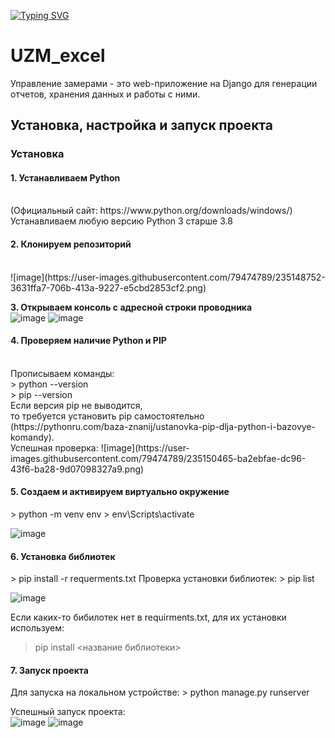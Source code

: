 <!---Пример кода-->
[![Typing SVG](https://readme-typing-svg.herokuapp.com?color=%d9eb0f&lines=Управление+замерами)](https://git.io/typing-svg)
# UZM_excel


Управление замерами - это web-приложение на Django для генерации отчетов, хранения данных и работы с ними.  
<h2> Установка, настройка и запуск проекта </h3>

<h3> Установка </h3>  
<h4><b>1. Устанавливаем Python </b></h4> 
<br/>(Официальный сайт: https://www.python.org/downloads/windows/)    
<br/>Устанавливаем любую версию Python 3 старше 3.8    

<h4><b>2. Клонируем репозиторий </b></h4>
<br/> ![image](https://user-images.githubusercontent.com/79474789/235148752-3631ffa7-706b-413a-9227-e5cbd2853cf2.png)

<b>3. Открываем консоль с адресной строки проводника </b>  
![image](https://user-images.githubusercontent.com/79474789/235149056-96bf3d1c-7892-41d2-bd52-6fdaab85b71e.png)
![image](https://user-images.githubusercontent.com/79474789/235149078-20b69f43-f89b-43fd-8016-4d70562e14f9.png)

<h4><b>4. Проверяем наличие Python и PIP </b></h4>
<br/>Прописываем команды:   
<br/>> python --version  
<br/>> pip --version  
<br/>Если версия pip не выводится, 
<br/>то требуется установить pip самостоятельно  
<br/>(https://pythonru.com/baza-znanij/ustanovka-pip-dlja-python-i-bazovye-komandy).  
<br/>Успешная проверка:  
![image](https://user-images.githubusercontent.com/79474789/235150465-ba2ebfae-dc96-43f6-ba28-9d07098327a9.png)

<h4><b>5. Создаем и активируем виртуально окружение </b>  </h4>
> python -m venv env   
> env\Scripts\activate  

![image](https://user-images.githubusercontent.com/79474789/235152459-60821dd4-c0dd-4dd1-99f0-457258d3c7ad.png)

<h4><b>6. Установка библиотек </b>  </h4>
> pip install -r requerments.txt  
Проверка установки библиотек:  
> pip list

![image](https://user-images.githubusercontent.com/79474789/235153388-dd2b0970-604b-41c9-8c01-6471d642f6d7.png)

Если каких-то бибилотек нет в requirments.txt, для их установки используем:  
> pip install <название библиотеки>  

<h4><b>7. Запуск проекта </b> </h4> 
Для запуска на локальном устройстве:  
> python manage.py runserver   

Успешный запуск проекта:  
![image](https://user-images.githubusercontent.com/79474789/235154129-0846adac-7f23-401d-b8f9-6c953eee95d1.png)
![image](https://user-images.githubusercontent.com/79474789/235154229-24506897-d013-44ba-ace5-0c20d46363cb.png)


